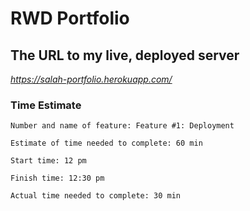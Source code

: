 # RWD Portfolio

## The URL to my live, deployed server

*https://salah-portfolio.herokuapp.com/*

### Time Estimate

```
Number and name of feature: Feature #1: Deployment

Estimate of time needed to complete: 60 min

Start time: 12 pm

Finish time: 12:30 pm

Actual time needed to complete: 30 min
```
